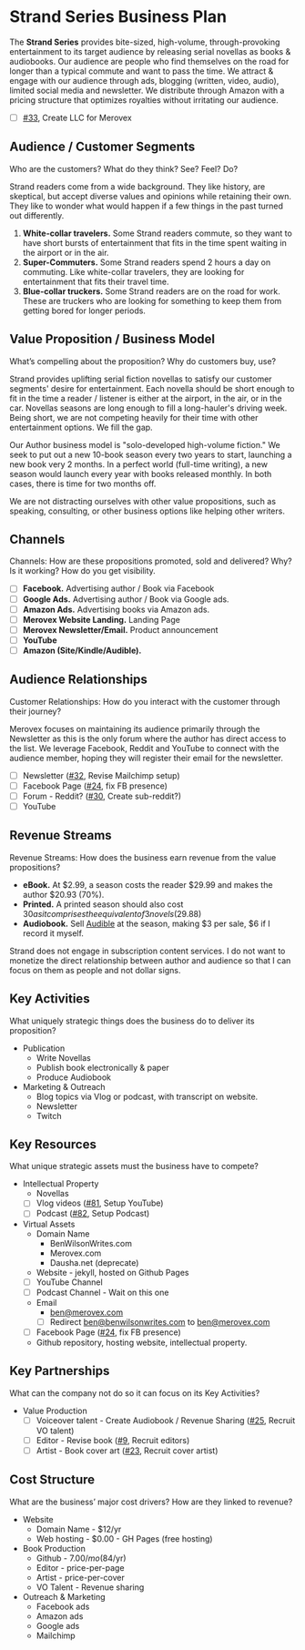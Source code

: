 # Strand Series Business Plan

<!-- buisness-plan -->
The **Strand Series** provides bite-sized, high-volume, through-provoking entertainment to its target audience by releasing serial novellas as books & audiobooks.
Our audience are people who find themselves on the road for longer than a typical commute and want to pass the time.
We attract & engage with our audience through ads, blogging (written, video, audio), limited social media and newsletter.
We distribute through Amazon with a pricing structure that optimizes royalties without irritating our audience.

<!-- /buisness-plan -->

- [ ] [#33], Create LLC for Merovex

<!-- [Business Model Canvas guide](https://www.alexandercowan.com/business-model-canvas-templates/) -->

## Audience / Customer Segments

Who are the customers? What do they think? See? Feel? Do?

Strand readers come from a wide background. They like history, are skeptical, but accept diverse values and opinions while retaining their own. They like to wonder what would happen if a few things in the past turned out differently.

1. **White-collar travelers.** Some Strand readers commute, so they want to have short bursts of entertainment that fits in the time spent waiting in the airport or in the air.
2. **Super-Commuters.** Some Strand readers spend 2 hours a day on commuting. Like white-collar travelers, they are looking for entertainment that fits their travel time.
2. **Blue-collar truckers.** Some Strand readers are on the road for work. These are truckers who are looking for something to keep them from getting bored for longer periods.

## Value Proposition / Business Model

What’s compelling about the proposition? Why do customers buy, use?

Strand provides uplifting serial fiction novellas to satisfy our customer segments' desire for entertainment. Each novella should be short enough to fit in the time a reader / listener is either at the airport, in the air, or in the car. Novellas seasons are long enough to fill a long-hauler's driving week. Being short, we are not competing heavily for their time with other entertainment options. We fill the gap.

Our Author business model is "solo-developed high-volume fiction." We seek to put out a new 10-book season every two years to start, launching a new book very 2 months. In a perfect world (full-time writing), a new season would launch every year with books released monthly. In both cases, there is time for two months off.

We are not distracting ourselves with other value propositions, such as speaking, consulting, or other business options like helping other writers.

## Channels

Channels: How are these propositions promoted, sold and delivered? Why? Is it working? How do you get visibility.

* [ ] **Facebook.** Advertising author / Book via Facebook
* [ ] **Google Ads.** Advertising author / Book via Google ads.
* [ ] **Amazon Ads.** Advertising books via Amazon ads.
* [ ] **Merovex Website Landing.** Landing Page
* [ ] **Merovex Newsletter/Email.** Product announcement
* [ ] **YouTube**
* [ ] **Amazon (Site/Kindle/Audible).**

## Audience Relationships

Customer Relationships: How do you interact with the customer through their journey?

Merovex focuses on maintaining its audience primarily through the Newsletter as this is the only forum where the author has direct access to the list. We leverage Facebook, Reddit and YouTube to connect with the audience member, hoping they will register their email for the newsletter.

* [ ] Newsletter  ([#32], Revise Mailchimp setup)
* [ ] Facebook Page ([#24], fix FB presence)
* [ ] Forum - Reddit? ([#30], Create sub-reddit?)
* [ ] YouTube

## Revenue Streams

Revenue Streams: How does the business earn revenue from the value propositions?

- **eBook.** At $2.99, a season costs the reader $29.99 and makes the author $20.93 (70%).
- **Printed.** A printed season should also cost $30 as it comprises the equivalent of 3 novels ($29.88)
- **Audiobook.** Sell [Audible](https://www.acx.com/help/what-s-the-deal/200497690) at the season, making $3 per sale, $6 if I record it myself.

Strand does not engage in subscription content services. I do not want to monetize the direct relationship between author and audience so that I can focus on them as people and not dollar signs.

## Key Activities

What uniquely strategic things does the business do to deliver its proposition?

* Publication
  * Write Novellas
  * Publish book electronically & paper
  * Produce Audiobook
* Marketing & Outreach
  * Blog topics via Vlog or podcast, with transcript on website.
  * Newsletter
  * Twitch

## Key Resources

What unique strategic assets must the business have to compete?

* Intellectual Property
  - Novellas
  - [ ] Vlog videos ([#81], Setup YouTube)
  - [ ] Podcast ([#82], Setup Podcast)
* Virtual Assets
  - Domain Name
    - BenWilsonWrites.com
    - Merovex.com
    - Dausha.net (deprecate)
  - Website - jekyll, hosted on Github Pages
  - [ ] YouTube Channel
  - [ ] Podcast Channel - Wait on this one
  - Email
    - ben@merovex.com
    - [ ] Redirect ben@benwilsonwrites.com to ben@merovex.com
  - [ ] Facebook Page ([#24], fix FB presence)
  - Github repository, hosting website, intellectual property.

## Key Partnerships

What can the company not do so it can focus on its Key Activities?

* Value Production
  - [ ] Voiceover talent - Create Audiobook / Revenue Sharing ([#25], Recruit VO talent)
  - [ ] Editor - Revise book ([#9], Recruit editors)
  - [ ] Artist - Book cover art ([#23], Recruit cover artist)
<!-- * Channels & Audience Relationships
  * Website (Hosting)
    - Google Domain
    - Github (website)
  * Podcast
    - [] TODO: Develop Podcast Plan
  * Vlog Production
    - [ ] YouTube ([#81], Setup YouTube)
  * Online Presence
    - [ ] Facebook ([#24], fix FB presence)
    - [ ] Google Ads ([#27], Research Google Ads)
    - [ ] Amazon Ads ([#26], Research Amazon Ads)
    - [ ] Mailchimp ([#32], Revise Mailchimp setup) -->

[#23]: https://github.com/Merovex/stranded-series/issues/23
[#24]: https://github.com/Merovex/stranded-series/issues/24
[#25]: https://github.com/Merovex/stranded-series/issues/25
[#26]: https://github.com/Merovex/stranded-series/issues/26
[#27]: https://github.com/Merovex/stranded-series/issues/27
[#30]: https://github.com/Merovex/stranded-series/issues/30
[#32]: https://github.com/Merovex/stranded-series/issues/32
[#33]: https://github.com/Merovex/stranded-series/issues/33
[#9]: https://github.com/Merovex/stranded-series/issues/9
[#81]: https://github.com/Merovex/stranded-series/issues/81
[#82]: https://github.com/Merovex/stranded-series/issues/82

## Cost Structure

What are the business’ major cost drivers? How are they linked to revenue?

* Website
  - Domain Name - $12/yr
  - Web hosting - $0.00 - GH Pages (free hosting)
* Book Production
  * Github - $7.00/mo ($84/yr)
  * Editor - price-per-page
  * Artist - price-per-cover
  * VO Talent - Revenue sharing
* Outreach & Marketing
  * Facebook ads
  * Amazon ads
  * Google ads
  * Mailchimp
